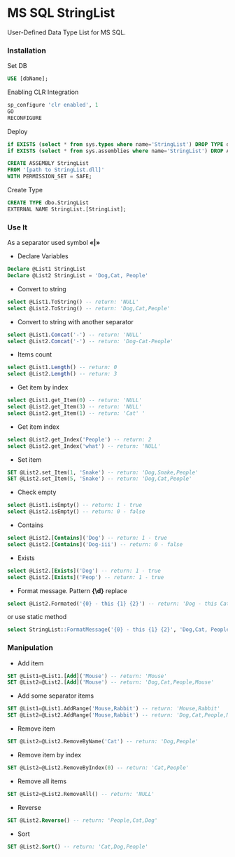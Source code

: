 ﻿# MS SQL StringList
User-Defined Data Type List<string> for MS SQL.

### Installation
Set DB
```sql
USE [dbName];
```
Enabling CLR Integration
```sql
sp_configure 'clr enabled', 1
GO
RECONFIGURE
```
Deploy
```sql
if EXISTS (select * from sys.types where name='StringList') DROP TYPE dbo.StringList; 
if EXISTS (select * from sys.assemblies where name='StringList') DROP ASSEMBLY StringList;

CREATE ASSEMBLY StringList
FROM '[path to StringList.dll]' 
WITH PERMISSION_SET = SAFE;
```
Create Type
```sql
CREATE TYPE dbo.StringList 
EXTERNAL NAME StringList.[StringList];
```

### Use It
As a separator used symbol **«|»**
- Declare Variables
```sql
Declare @List1 StringList
Declare @List2 StringList = 'Dog,Cat, People'
```
- Convert to string
```sql
select @List1.ToString() -- return: 'NULL' 
select @List2.ToString() -- return: 'Dog,Cat,People'
```
- Convert to string with another separator
```sql
select @List1.Concat('-') -- return: 'NULL' 
select @List2.Concat('-') -- return: 'Dog-Cat-People' 
```
- Items count
```sql
select @List1.Length() -- return: 0 
select @List2.Length() -- return: 3 
```
- Get item by index
```sql
select @List1.get_Item(0) -- return: 'NULL' 
select @List2.get_Item(3) -- return: 'NULL' 
select @List2.get_Item(1) -- return: 'Cat' '
```
- Get item index
```sql
select @List2.get_Index('People') -- return: 2 
select @List2.get_Index('what') -- return: 'NULL'
```
- Set item
```sql
SET @List2.set_Item(1, 'Snake') -- return: 'Dog,Snake,People'
SET @List2.set_Item(5, 'Snake') -- return: 'Dog,Cat,People'
```
- Check empty
```sql
select @List1.isEmpty() -- return: 1 - true 
select @List2.isEmpty() -- return: 0 - false
```
- Сontains
```sql
select @List2.[Contains]('Dog') -- return: 1 - true 
select @List2.[Contains]('Dog-iii') -- return: 0 - false
```
- Exists
```sql
select @List2.[Exists]('Dog') -- return: 1 - true
select @List2.[Exists]('Peop') -- return: 1 - true 
```
- Format message. 
Pattern **{\d}** replace
```sql
select @List2.Formated('{0} - this {1} {2}') -- return: 'Dog - this Cat People'
```
or use static method
```sql
select StringList::FormatMessage('{0} - this {1} {2}', 'Dog,Cat, People') -- return: 'Dog - this Cat People'
```

### Manipulation
- Add item
```sql
SET @List1=@List1.[Add]('Mouse') -- return: 'Mouse' 
SET @List2=@List2.[Add]('Mouse') -- return: 'Dog,Cat,People,Mouse'
```
- Add some separator items
```sql
SET @List1=@List1.AddRange('Mouse,Rabbit') -- return: 'Mouse,Rabbit'
SET @List2=@List2.AddRange('Mouse,Rabbit') -- return: 'Dog,Cat,People,Mouse,Rabbit'
```
- Remove item
```sql
SET @List2=@List2.RemoveByName('Cat') -- return: 'Dog,People'
```
- Remove item by index
```sql
SET @List2=@List2.RemoveByIndex(0) -- return: 'Cat,People'
```
- Remove all items
```sql
SET @List2=@List2.RemoveAll() -- return: 'NULL'
```
- Reverse
```sql
SET @List2.Reverse() -- return: 'People,Cat,Dog'
```
- Sort
```sql
SET @List2.Sort() -- return: 'Cat,Dog,People'
```
